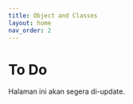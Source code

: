 ```yaml
---
title: Object and Classes
layout: home
nav_order: 2
---
```


# To Do

Halaman ini akan segera di-update.